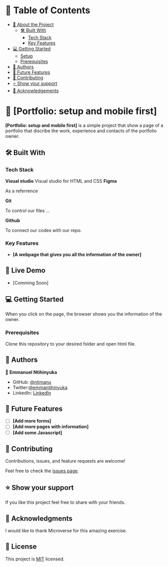# 📗 Table of Contents

- [📖 About the Project](#about-project)
  - [🛠 Built With](#built-with)
    - [Tech Stack](#tech-stack)
    - [Key Features](#key-features)
- [💻 Getting Started](#getting-started)
  - [Setup](#setup)
  - [Prerequisites](#prerequisites)
- [👥 Authors](#authors)
- [🔭 Future Features](#future-features)
- [🤝 Contributing](#contributing)
- [⭐️ Show your support](#support)
- [🙏 Acknowledgements](#acknowledgements)

# 📖 [Portfolio: setup and mobile first]

**[Portfolio: setup and mobile first]** is a simple project that show a page of a portfolio that discribe the work, experience and contacts of the portfolio owner.

## 🛠 Built With

### Tech Stack

**Visual studio**
Visual studio for HTML and CSS
**Figma**

As a referrence

**Git**

To control our files ...

**Github**

To connect our codes with our repo.

### Key Features

- **[A webpage that gives you all the information of the owner]**

## 🚀 Live Demo

- [Comming Soon]

## 💻 Getting Started

When you click on the page, the browser shows you the information of the owner.

### Prerequisites

Clone this repository to your desired folder and open html file.

## 👥 Authors

👤 **Emmanuel Ntihinyuka**

- GitHub: [@ntimanu](https://github.com/ntimanu)
- Twitter:[@emmantihinyuka](https://twitter.com/emmantihinyuka)
- LinkedIn: [LinkedIn](https://www.linkedin.com/in/ntihinyuka-emmanuel-511890104/)

## 🔭 Future Features

- [ ] **[Add more forms]**
- [ ] **[Add more pages with information]**
- [ ] **[Add some Javascript]**

## 🤝 Contributing

Contributions, issues, and feature requests are welcome!

Feel free to check the [issues page](../../issues/).

## ⭐️ Show your support

If you like this project feel free to share with your friends.

## 🙏 Acknowledgments

I would like to thank Microverse for this amazing exercise.

## 📝 License

This project is [MIT](https://choosealicense.com/licenses/mit/) licensed.
